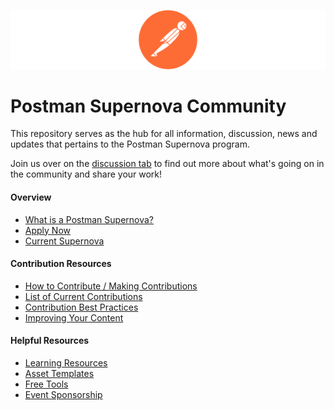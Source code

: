 ![](https://github.com/Kcorb95/Postman-Supernova-Program-Resources/blob/main/assets/images/logo.png)
  
# Postman Supernova Community

This repository serves as the hub for all information, discussion, news and updates that pertains to the Postman Supernova program.

Join us over on the [discussion tab](https://github.com/Kcorb95/Postman-Supernova-Program-Resources/discussions) to find out more about what's going on in the community and share your work!


#### Overview
- [What is a Postman Supernova?](https://github.com/Kcorb95/Postman-Supernova-Program-Resources/blob/main/pages/What-Is-a-Postman-Supernova.md)
- [Apply Now](https://www.postman.com/company/supernovas-program/)
- [Current Supernova]()

#### Contribution Resources
- [How to Contribute / Making Contributions](https://github.com/Kcorb95/Postman-Supernova-Program-Resources/blob/main/pages/How-To-Contribute.md)
- [List of Current Contributions](https://github.com/Kcorb95/Postman-Supernova-Program-Resources/blob/main/pages/contributions/Current-Contributions.md)
- [Contribution Best Practices](https://github.com/Kcorb95/Postman-Supernova-Program-Resources/blob/main/pages/Contribution-Best-Practices-SHORT.md#contribution-best-practices)
- [Improving Your Content](https://github.com/Kcorb95/Postman-Supernova-Program-Resources/blob/main/pages/Contribution-Best-Practices-SHORT.md#improving-written-content)
  
#### Helpful Resources
- [Learning Resources](https://github.com/Kcorb95/Postman-Supernova-Program-Resources/blob/main/pages/Helpful-Resources.md#learning-resources)
- [Asset Templates](https://github.com/Kcorb95/Postman-Supernova-Program-Resources/blob/main/pages/Helpful-Resources.md#important-links)
- [Free Tools](https://github.com/Kcorb95/Postman-Supernova-Program-Resources/blob/main/pages/Contribution-Best-Practices-SHORT.md#free-tools-for-content-creation)
- [Event Sponsorship](https://github.com/Kcorb95/Postman-Supernova-Program-Resources/blob/main/pages/Helpful-Resources.md#event-sponsorship)
